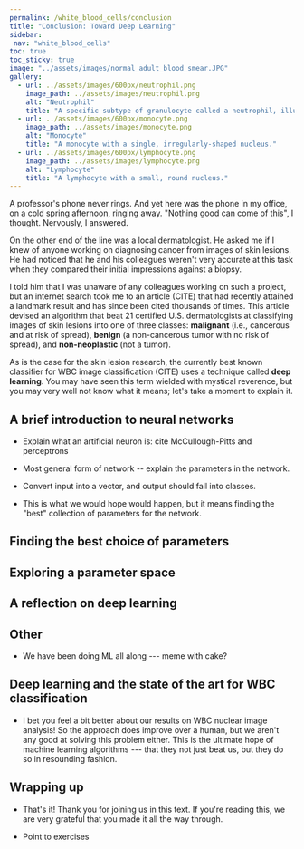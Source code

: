 ```yaml
---
permalink: /white_blood_cells/conclusion
title: "Conclusion: Toward Deep Learning"
sidebar:
 nav: "white_blood_cells"
toc: true
toc_sticky: true
image: "../assets/images/normal_adult_blood_smear.JPG"
gallery:
  - url: ../assets/images/600px/neutrophil.png
    image_path: ../assets/images/neutrophil.png
    alt: "Neutrophil"
    title: "A specific subtype of granulocyte called a neutrophil, illustrating the multilobular structure of this WBC family."
  - url: ../assets/images/600px/monocyte.png
    image_path: ../assets/images/monocyte.png
    alt: "Monocyte"
    title: "A monocyte with a single, irregularly-shaped nucleus."
  - url: ../assets/images/600px/lymphocyte.png
    image_path: ../assets/images/lymphocyte.png
    alt: "Lymphocyte"
    title: "A lymphocyte with a small, round nucleus."
---
```


A professor's phone never rings. And yet here was the phone in my office, on a cold spring afternoon, ringing away. "Nothing good can come of this", I thought. Nervously, I answered.

On the other end of the line was a local dermatologist. He asked me if I knew of anyone working on diagnosing cancer from images of skin lesions. He had noticed that he and his colleagues weren't very accurate at this task when they compared their initial impressions against a biopsy.

I told him that I was unaware of any colleagues working on such a project, but an internet search took me to an article (CITE) that had recently attained a landmark result and has since been cited thousands of times. This article devised an algorithm that beat 21 certified U.S. dermatologists at classifying images of skin lesions into one of three classes: **malignant** (i.e., cancerous and at risk of spread), **benign** (a non-cancerous tumor with no risk of spread), and **non-neoplastic** (not a tumor).

As is the case for the skin lesion research, the currently best known classifier for WBC image classification (CITE) uses a technique called **deep learning**. You may have seen this term wielded with mystical reverence, but you may very well not know what it means; let's take a moment to explain it.

## A brief introduction to neural networks

* Explain what an artificial neuron is: cite McCullough-Pitts and perceptrons

* Most general form of network -- explain the parameters in the network.

* Convert input into a vector, and output should fall into classes.

* This is what we would hope would happen, but it means finding the "best" collection of parameters for the network.

## Finding the best choice of parameters

## Exploring a parameter space

## A reflection on deep learning

## Other

* We have been doing ML all along --- meme with cake?



## Deep learning and the state of the art for WBC classification

* I bet you feel a bit better about our results on WBC nuclear image analysis! So the approach does improve over a human, but we aren't any good at solving this problem either. This is the ultimate hope of machine learning algorithms --- that they not just beat us, but they do so in resounding fashion.

## Wrapping up

* That's it! Thank you for joining us in this text. If you're reading this, we are very grateful that you made it all the way through.

* Point to exercises

